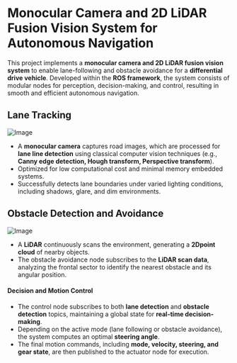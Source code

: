 # Monocular Camera and 2D LiDAR Fusion Vision System for Autonomous Navigation
This project implements a **monocular camera and 2D LiDAR fusion vision system** to enable lane-following and obstacle avoidance for a **differential drive vehicle**. Developed within the **ROS framework**, the system consists of modular nodes for perception, decision-making, and control, resulting in smooth and efficient autonomous navigation.  


## Lane Tracking
![Image](https://github.com/user-attachments/assets/1f9c7c82-c445-442d-a9a6-d26b829239cd)
- A **monocular camera** captures road images, which are processed for **lane line detection** using classical computer vision techniques (e.g., **Canny edge detection, Hough transform, Perspective transform**).
- Optimized for low computational cost and minimal memory embedded systems.
- Successfully detects lane boundaries under varied lighting conditions, including shadows, glare, and dim environments.
  
## Obstacle Detection and Avoidance
![Image](https://github.com/user-attachments/assets/85ea2942-973c-4a9f-9cd7-3affd045741c)
- A **LiDAR** continuously scans the environment, generating a **2Dpoint cloud** of nearby objects.  
- The obstacle avoidance node subscribes to the **LiDAR scan data**, analyzing the frontal sector to identify the nearest obstacle and its angular position.  


#### **Decision and Motion Control**  
- The control node subscribes to both **lane detection** and **obstacle detection** topics, maintaining a global state for **real-time decision-making**.  
- Depending on the active mode (lane following or obstacle avoidance), the system computes an optimal **steering angle**.  
- The final motion commands, including **mode, velocity, steering, and gear state**, are then published to the actuator node for execution.  
